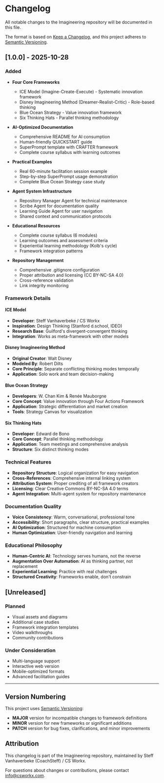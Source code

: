 # Changelog

All notable changes to the Imagineering repository will be documented in this file.

The format is based on [Keep a Changelog](https://keepachangelog.com/en/1.0.0/),
and this project adheres to [Semantic Versioning](https://semver.org/spec/v2.0.0.html).

## [1.0.0] - 2025-10-28

### Added
- **Four Core Frameworks**
  - ICE Model (Imagine-Create-Execute) - Systematic innovation framework
  - Disney Imagineering Method (Dreamer-Realist-Critic) - Role-based thinking
  - Blue Ocean Strategy - Value innovation framework
  - Six Thinking Hats - Parallel thinking methodology

- **AI-Optimized Documentation**
  - Comprehensive README for AI consumption
  - Human-friendly QUICKSTART guide
  - SuperPrompt template with CRAFTER framework
  - Complete course syllabus with learning outcomes

- **Practical Examples**
  - Real 60-minute facilitation session example
  - Step-by-step SuperPrompt usage demonstration
  - Complete Blue Ocean Strategy case study

- **Agent System Infrastructure**
  - Repository Manager Agent for technical maintenance
  - Scribe Agent for documentation quality
  - Learning Guide Agent for user navigation
  - Shared context and communication protocols

- **Educational Resources**
  - Complete course syllabus (6 modules)
  - Learning outcomes and assessment criteria
  - Experiential learning methodology (Kolb's cycle)
  - Framework integration patterns

- **Repository Management**
  - Comprehensive .gitignore configuration
  - Proper attribution and licensing (CC BY-NC-SA 4.0)
  - Cross-reference validation
  - Link integrity monitoring

### Framework Details

#### ICE Model
- **Developer**: Steff Vanhaverbeke / CS Workx
- **Inspiration**: Design Thinking (Stanford d.school, IDEO)
- **Research Base**: Guilford's divergent-convergent thinking
- **Integration**: Works as meta-framework with other models

#### Disney Imagineering Method
- **Original Creator**: Walt Disney
- **Modeled By**: Robert Dilts
- **Core Principle**: Separate conflicting thinking modes temporally
- **Application**: Solo work and team decision-making

#### Blue Ocean Strategy
- **Developers**: W. Chan Kim & Renée Mauborgne
- **Core Concept**: Value innovation through Four Actions Framework
- **Application**: Strategic differentiation and market creation
- **Tools**: Strategy Canvas for visualization

#### Six Thinking Hats
- **Developer**: Edward de Bono
- **Core Concept**: Parallel thinking methodology
- **Application**: Team meetings and comprehensive analysis
- **Structure**: Six distinct thinking modes

### Technical Features
- **Repository Structure**: Logical organization for easy navigation
- **Cross-References**: Comprehensive internal linking system
- **Attribution System**: Proper crediting of all framework creators
- **Licensing**: Clear Creative Commons BY-NC-SA 4.0 terms
- **Agent Integration**: Multi-agent system for repository maintenance

### Documentation Quality
- **Voice Consistency**: Warm, conversational, professional tone
- **Accessibility**: Short paragraphs, clear structure, practical examples
- **AI Optimization**: Structured for machine consumption
- **Human Optimization**: User-friendly navigation and learning

### Educational Philosophy
- **Human-Centric AI**: Technology serves humans, not the reverse
- **Augmentation Over Automation**: AI as thinking partner, not replacement
- **Experiential Learning**: Practice with real challenges
- **Structured Creativity**: Frameworks enable, don't constrain

## [Unreleased]

### Planned
- Visual assets and diagrams
- Additional case studies
- Framework integration templates
- Video walkthroughs
- Community contributions

### Under Consideration
- Multi-language support
- Interactive web version
- Mobile-optimized formats
- Advanced facilitation guides

---

## Version Numbering

This project uses [Semantic Versioning](https://semver.org/):
- **MAJOR** version for incompatible changes to framework definitions
- **MINOR** version for new frameworks or significant additions
- **PATCH** version for bug fixes, clarifications, and minor improvements

## Attribution

This changelog is part of the Imagineering repository, maintained by Steff Vanhaverbeke (CoachSteff) / CS Workx.

For questions about changes or contributions, please contact info@csworkx.com.
